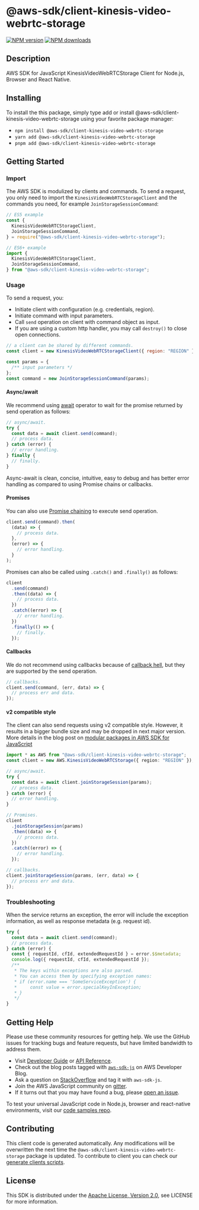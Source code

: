 <!-- generated file, do not edit directly -->

# @aws-sdk/client-kinesis-video-webrtc-storage

[![NPM version](https://img.shields.io/npm/v/@aws-sdk/client-kinesis-video-webrtc-storage/latest.svg)](https://www.npmjs.com/package/@aws-sdk/client-kinesis-video-webrtc-storage)
[![NPM downloads](https://img.shields.io/npm/dm/@aws-sdk/client-kinesis-video-webrtc-storage.svg)](https://www.npmjs.com/package/@aws-sdk/client-kinesis-video-webrtc-storage)

## Description

AWS SDK for JavaScript KinesisVideoWebRTCStorage Client for Node.js, Browser and React Native.

<p>
</p>

## Installing

To install the this package, simply type add or install @aws-sdk/client-kinesis-video-webrtc-storage
using your favorite package manager:

- `npm install @aws-sdk/client-kinesis-video-webrtc-storage`
- `yarn add @aws-sdk/client-kinesis-video-webrtc-storage`
- `pnpm add @aws-sdk/client-kinesis-video-webrtc-storage`

## Getting Started

### Import

The AWS SDK is modulized by clients and commands.
To send a request, you only need to import the `KinesisVideoWebRTCStorageClient` and
the commands you need, for example `JoinStorageSessionCommand`:

```js
// ES5 example
const {
  KinesisVideoWebRTCStorageClient,
  JoinStorageSessionCommand,
} = require("@aws-sdk/client-kinesis-video-webrtc-storage");
```

```ts
// ES6+ example
import {
  KinesisVideoWebRTCStorageClient,
  JoinStorageSessionCommand,
} from "@aws-sdk/client-kinesis-video-webrtc-storage";
```

### Usage

To send a request, you:

- Initiate client with configuration (e.g. credentials, region).
- Initiate command with input parameters.
- Call `send` operation on client with command object as input.
- If you are using a custom http handler, you may call `destroy()` to close open connections.

```js
// a client can be shared by different commands.
const client = new KinesisVideoWebRTCStorageClient({ region: "REGION" });

const params = {
  /** input parameters */
};
const command = new JoinStorageSessionCommand(params);
```

#### Async/await

We recommend using [await](https://developer.mozilla.org/en-US/docs/Web/JavaScript/Reference/Operators/await)
operator to wait for the promise returned by send operation as follows:

```js
// async/await.
try {
  const data = await client.send(command);
  // process data.
} catch (error) {
  // error handling.
} finally {
  // finally.
}
```

Async-await is clean, concise, intuitive, easy to debug and has better error handling
as compared to using Promise chains or callbacks.

#### Promises

You can also use [Promise chaining](https://developer.mozilla.org/en-US/docs/Web/JavaScript/Guide/Using_promises#chaining)
to execute send operation.

```js
client.send(command).then(
  (data) => {
    // process data.
  },
  (error) => {
    // error handling.
  }
);
```

Promises can also be called using `.catch()` and `.finally()` as follows:

```js
client
  .send(command)
  .then((data) => {
    // process data.
  })
  .catch((error) => {
    // error handling.
  })
  .finally(() => {
    // finally.
  });
```

#### Callbacks

We do not recommend using callbacks because of [callback hell](http://callbackhell.com/),
but they are supported by the send operation.

```js
// callbacks.
client.send(command, (err, data) => {
  // process err and data.
});
```

#### v2 compatible style

The client can also send requests using v2 compatible style.
However, it results in a bigger bundle size and may be dropped in next major version. More details in the blog post
on [modular packages in AWS SDK for JavaScript](https://aws.amazon.com/blogs/developer/modular-packages-in-aws-sdk-for-javascript/)

```ts
import * as AWS from "@aws-sdk/client-kinesis-video-webrtc-storage";
const client = new AWS.KinesisVideoWebRTCStorage({ region: "REGION" });

// async/await.
try {
  const data = await client.joinStorageSession(params);
  // process data.
} catch (error) {
  // error handling.
}

// Promises.
client
  .joinStorageSession(params)
  .then((data) => {
    // process data.
  })
  .catch((error) => {
    // error handling.
  });

// callbacks.
client.joinStorageSession(params, (err, data) => {
  // process err and data.
});
```

### Troubleshooting

When the service returns an exception, the error will include the exception information,
as well as response metadata (e.g. request id).

```js
try {
  const data = await client.send(command);
  // process data.
} catch (error) {
  const { requestId, cfId, extendedRequestId } = error.$$metadata;
  console.log({ requestId, cfId, extendedRequestId });
  /**
   * The keys within exceptions are also parsed.
   * You can access them by specifying exception names:
   * if (error.name === 'SomeServiceException') {
   *     const value = error.specialKeyInException;
   * }
   */
}
```

## Getting Help

Please use these community resources for getting help.
We use the GitHub issues for tracking bugs and feature requests, but have limited bandwidth to address them.

- Visit [Developer Guide](https://docs.aws.amazon.com/sdk-for-javascript/v3/developer-guide/welcome.html)
  or [API Reference](https://docs.aws.amazon.com/AWSJavaScriptSDK/v3/latest/index.html).
- Check out the blog posts tagged with [`aws-sdk-js`](https://aws.amazon.com/blogs/developer/tag/aws-sdk-js/)
  on AWS Developer Blog.
- Ask a question on [StackOverflow](https://stackoverflow.com/questions/tagged/aws-sdk-js) and tag it with `aws-sdk-js`.
- Join the AWS JavaScript community on [gitter](https://gitter.im/aws/aws-sdk-js-v3).
- If it turns out that you may have found a bug, please [open an issue](https://github.com/aws/aws-sdk-js-v3/issues/new/choose).

To test your universal JavaScript code in Node.js, browser and react-native environments,
visit our [code samples repo](https://github.com/aws-samples/aws-sdk-js-tests).

## Contributing

This client code is generated automatically. Any modifications will be overwritten the next time the `@aws-sdk/client-kinesis-video-webrtc-storage` package is updated.
To contribute to client you can check our [generate clients scripts](https://github.com/aws/aws-sdk-js-v3/tree/main/scripts/generate-clients).

## License

This SDK is distributed under the
[Apache License, Version 2.0](http://www.apache.org/licenses/LICENSE-2.0),
see LICENSE for more information.
